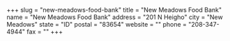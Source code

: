 +++
slug = "new-meadows-food-bank"
title = "New Meadows Food Bank"
name = "New Meadows Food Bank"
address = "201 N Heigho"
city = "New Meadows"
state = "ID"
postal = "83654"
website = ""
phone = "208-347-4944"
fax = ""
+++
